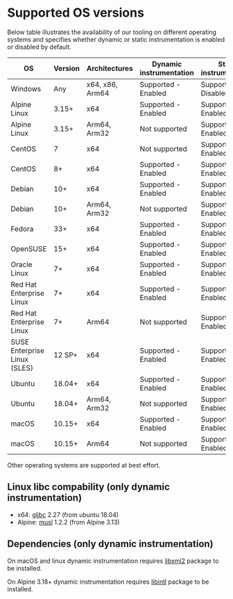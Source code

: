 # Supported OS versions

Below table illustrates the availability of our tooling on different operating systems and specifies whether dynamic or static instrumentation is enabled or disabled by default.

OS                                    | Version               | Architectures     | Dynamic instrumentation |Static instrumentation
--------------------------------------|-----------------------|-------------------|-------------------------|----------------------
Windows                               | Any                   | x64, x86, Arm64   | Supported - Enabled     | Supported - Disabled
Alpine Linux                          | 3.15+                 | x64               | Supported - Enabled     | Supported - Enabled
Alpine Linux                          | 3.15+                 | Arm64, Arm32      | Not supported           | Supported - Enabled
CentOS                                | 7                     | x64               | Not supported           | Supported - Enabled
CentOS                                | 8+                    | x64               | Supported - Enabled     | Supported - Enabled
Debian                                | 10+                   | x64               | Supported - Enabled     | Supported - Enabled
Debian                                | 10+                   | Arm64, Arm32      | Not supported           | Supported - Enabled
Fedora                                | 33+                   | x64               | Supported - Enabled     | Supported - Enabled
OpenSUSE                              | 15+                   | x64               | Supported - Enabled     | Supported - Enabled
Oracle Linux                          | 7+                    | x64               | Supported - Enabled     | Supported - Enabled
Red Hat Enterprise Linux              | 7+                    | x64               | Supported - Enabled     | Supported - Enabled
Red Hat Enterprise Linux              | 7+                    | Arm64             | Not supported           | Supported - Enabled
SUSE Enterprise Linux (SLES)          | 12 SP+                | x64               | Supported - Enabled     | Supported - Enabled
Ubuntu                                | 18.04+                | x64               | Supported - Enabled     | Supported - Enabled
Ubuntu                                | 18.04+                | Arm64, Arm32      | Not supported           | Supported - Enabled
macOS                                 | 10.15+                | x64               | Supported - Enabled     | Supported - Enabled
macOS                                 | 10.15+                | Arm64             | Not supported           | Supported - Enabled

Other operating systems are supported at best effort.

## Linux libc compability (only dynamic instrumentation)

- x64: [glibc](https://www.gnu.org/software/libc/) 2.27 (from ubuntu 18.04)
- Alpine: [musl](https://musl.libc.org/) 1.2.2 (from Alpine 3.13)

## Dependencies (only dynamic instrumentation)

On macOS and linux dynamic instrumentation requires [libxml2](https://github.com/GNOME/libxml2) package to be installed.

On Alpine 3.18+ dynamic instrumentation requires [libintl](https://pkgs.alpinelinux.org/package/edge/main/x86/libintl) package to be installed.

